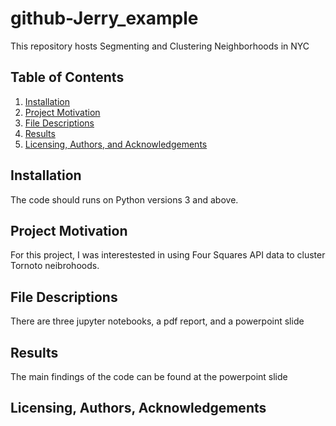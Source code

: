 # github-Jerry_example
This repository hosts Segmenting and Clustering Neighborhoods in NYC
## Table of Contents

1. [Installation](#installation)
2. [Project Motivation](#motivation)
3. [File Descriptions](#files)
4. [Results](#results)
5. [Licensing, Authors, and Acknowledgements](#licensing)

## Installation <a name="installation"></a>

The code should runs on Python versions 3 and above.

## Project Motivation<a name="motivation"></a>

For this project, I was interestested in using Four Squares API data to cluster Tornoto neibrohoods.

## File Descriptions <a name="files"></a>

There are three jupyter notebooks, a pdf report, and a powerpoint slide

## Results<a name="results"></a>

The main findings of the code can be found at the powerpoint slide

## Licensing, Authors, Acknowledgements<a name="licensing"></a>

